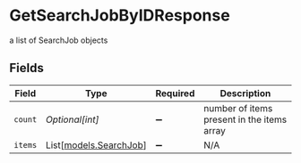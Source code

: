 # GetSearchJobByIDResponse

a list of SearchJob objects


## Fields

| Field                                            | Type                                             | Required                                         | Description                                      |
| ------------------------------------------------ | ------------------------------------------------ | ------------------------------------------------ | ------------------------------------------------ |
| `count`                                          | *Optional[int]*                                  | :heavy_minus_sign:                               | number of items present in the items array       |
| `items`                                          | List[[models.SearchJob](../models/searchjob.md)] | :heavy_minus_sign:                               | N/A                                              |